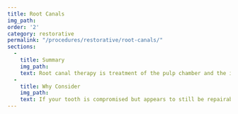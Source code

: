```yaml
---
title: Root Canals
img_path:
order: '2'
category: restorative
permalink: "/procedures/restorative/root-canals/"
sections:
  -
    title: Summary
    img_path:
    text: Root canal therapy is treatment of the pulp chamber and the inside of the roots of the tooth. The inside of the tooth is cleaned and sealed to help save it from infection.
  -
    title: Why Consider
    img_path:
    text: If your tooth is compromised but appears to still be repairable, root canal therapy is sometimes necessary. When these procedures are complex, we may appoint you with an endodontic specialist for evaluation. Root canal therapy is only indicated in certain situations, but can often save an infected tooth!
---
```

